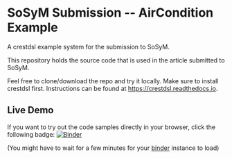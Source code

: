 # SoSyM Submission -- AirCondition Example
A crestdsl example system for the submission to SoSyM.

This repository holds the source code that is used in the article submitted to SoSyM.

Feel free to clone/download the repo and try it locally. Make sure to install crestdsl first. 
Instructions can be found at https://crestdsl.readthedocs.io.


## Live Demo

If you want to try out the code samples directly in your browser, click the following badge: 
[![Binder](https://mybinder.org/badge_logo.svg)](https://mybinder.org/v2/gh/crestdsl/sosym2019-aircondition/master?filepath=AirCondition.ipynb)

(You might have to wait for a few minutes for your [binder](https://mybinder.org) instance to load)

